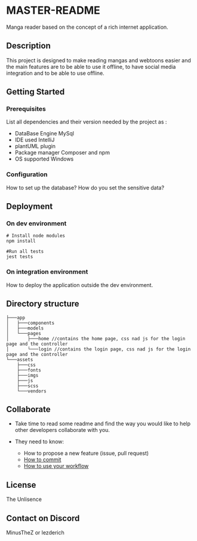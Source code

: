 # MASTER-README 

Manga reader based on the concept of a rich internet application.

## Description

This project is designed to make reading mangas and webtoons easier and the main features are to be able to use it offline, to have social media integration and to be able to use offline.

## Getting Started

### Prerequisites

List all dependencies and their version needed by the project as :

* DataBase Engine MySql
* IDE used IntelliJ
* plantUML plugin
* Package manager Composer and npm
* OS supported Windows

### Configuration

How to set up the database?
How do you set the sensitive data?

## Deployment

### On dev environment

```bash=
# Install node modules
npm install

#Run all tests
jest tests
```

### On integration environment

How to deploy the application outside the dev environment.

## Directory structure

```bash=
├───app
│   ├───components
│   ├───models
│   └───pages
│       ├───home //contains the home page, css nad js for the login page and the controller
│       └───login //contains the login page, css nad js for the login page and the controller
└───assets
    ├───css
    ├───fonts
    ├───imgs
    ├───js
    ├───scss
    └───vendors
```

## Collaborate

* Take time to read some readme and find the way you would like to help other developers collaborate with you.

* They need to know:
  * How to propose a new feature (issue, pull request)
  * [How to commit](https://www.conventionalcommits.org/en/v1.0.0/)
  * [How to use your workflow](https://nvie.com/posts/a-successful-git-branching-model/)

## License

The Unlisence

## Contact on Discord

MinusTheZ or lezderich
